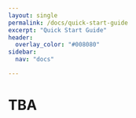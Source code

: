 ```yaml
---
layout: single
permalink: /docs/quick-start-guide
excerpt: "Quick Start Guide"
header:
  overlay_color: "#008080"
sidebar:
  nav: "docs"

---
```

# TBA